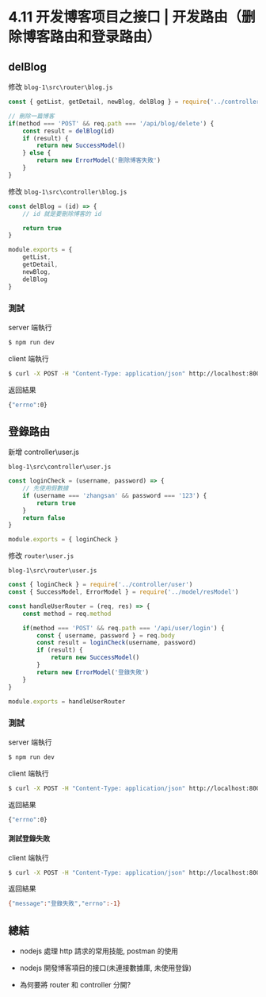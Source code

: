 # 4.11 开发博客项目之接口 | 开发路由（删除博客路由和登录路由）

## delBlog

修改 `blog-1\src\router\blog.js`

``` js
const { getList, getDetail, newBlog, delBlog } = require('../controller/blog')
```

``` js
// 刪除一篇博客
if(method === 'POST' && req.path === '/api/blog/delete') {
    const result = delBlog(id)
    if (result) {
        return new SuccessModel()
    } else {
        return new ErrorModel('刪除博客失敗')
    }
}
```

修改 `blog-1\src\controller\blog.js`

``` js
const delBlog = (id) => {
    // id 就是要刪除博客的 id

    return true
}

module.exports = { 
    getList,
    getDetail,
    newBlog,
    delBlog 
}
```

### 測試

server 端執行

``` bash
$ npm run dev
```

client 端執行

``` bash
$ curl -X POST -H "Content-Type: application/json" http://localhost:8000/api/blog/delete?id=4
```

返回結果

``` bash
{"errno":0}
```

## 登錄路由

新增 controller\user.js

`blog-1\src\controller\user.js`

``` js
const loginCheck = (username, password) => {
    // 先使用假數據
    if (username === 'zhangsan' && password === '123') {
        return true
    }
    return false
}

module.exports = { loginCheck }
```

修改 `router\user.js`

`blog-1\src\router\user.js`

``` js
const { loginCheck } = require('../controller/user')
const { SuccessModel, ErrorModel } = require('../model/resModel')

const handleUserRouter = (req, res) => {
    const method = req.method

    if(method === 'POST' && req.path === '/api/user/login') {
        const { username, password } = req.body
        const result = loginCheck(username, password)
        if (result) {
            return new SuccessModel()
        }
        return new ErrorModel('登錄失敗')
    }
}

module.exports = handleUserRouter
```

### 測試

server 端執行

``` bash
$ npm run dev
```

client 端執行

``` bash
$ curl -X POST -H "Content-Type: application/json" http://localhost:8000/api/user/login -d '{ "username":"zhangsan", "password": "123" }'
```

返回結果

``` bash
{"errno":0}
```

#### 測試登錄失敗


client 端執行

``` bash
$ curl -X POST -H "Content-Type: application/json" http://localhost:8000/api/user/login -d '{ "username":"zhangsan", "password": "124" }'
```

返回結果

``` bash
{"message":"登錄失敗","errno":-1}
```

## 總結

- nodejs 處理 http 請求的常用技能, postman 的使用

- nodejs 開發博客項目的接口(未連接數據庫, 未使用登錄)  

- 為何要將 router 和 controller 分開?

